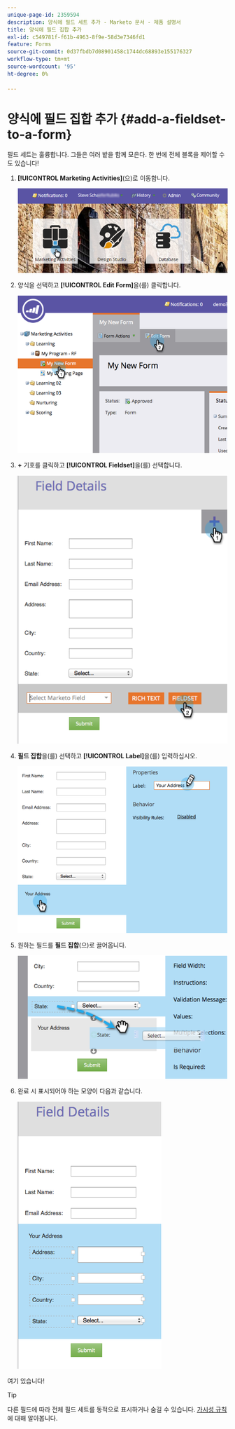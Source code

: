 ```yaml
---
unique-page-id: 2359594
description: 양식에 필드 세트 추가 - Marketo 문서 - 제품 설명서
title: 양식에 필드 집합 추가
exl-id: c549781f-f61b-4963-8f9e-58d3e7346fd1
feature: Forms
source-git-commit: 0d37fbdb7d08901458c1744dc68893e155176327
workflow-type: tm+mt
source-wordcount: '95'
ht-degree: 0%

---
```


# 양식에 필드 집합 추가 {#add-a-fieldset-to-a-form}

필드 세트는 훌륭합니다. 그들은 여러 밭을 함께 모은다. 한 번에 전체 블록을 제어할 수도 있습니다!

1. **[!UICONTROL Marketing Activities]**(으)로 이동합니다.

   ![](assets/login-marketing-activities-1.png)

1. 양식을 선택하고 **[!UICONTROL Edit Form]**&#x200B;을(를) 클릭합니다.

   ![](assets/image2014-9-15-15-3a1-3a22.png)

1. **+** 기호를 클릭하고 **[!UICONTROL Fieldset]**&#x200B;을(를) 선택합니다.

   ![](assets/image2014-9-15-15-3a1-3a43.png)

1. **필드 집합**&#x200B;을(를) 선택하고 **[!UICONTROL Label]**&#x200B;을(를) 입력하십시오.

   ![](assets/image2014-9-15-15-3a2-3a0.png)

1. 원하는 필드를 **필드 집합**(으)로 끌어옵니다.

   ![](assets/image2014-9-15-15-3a2-3a13.png)

1. 완료 시 표시되어야 하는 모양이 다음과 같습니다.

   ![](assets/image2014-9-15-15-3a2-3a31.png)

여기 있습니다!

>[!TIP]
>
>다른 필드에 따라 전체 필드 세트를 동적으로 표시하거나 숨길 수 있습니다. [가시성 규칙](/help/marketo/product-docs/demand-generation/forms/form-fields/dynamically-toggle-visibility-of-a-form-field.md)에 대해 알아봅니다.
